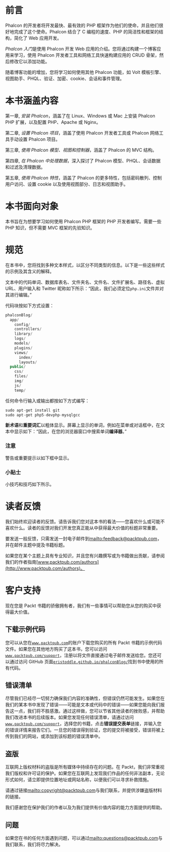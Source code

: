 # 前言

Phalcon 的开发者将开发最快、最有效的 PHP 框架作为他们的使命，并且他们很好地完成了这个使命。Phalcon 结合了 C 编程的速度、PHP 的简洁性和框架的结构，简化了 Web 应用开发。

*Phalcon 入门*是使用 Phalcon 开发 Web 应用的介绍。您将通过构建一个博客应用来学习，使用 Phalcon 开发者工具和网络工具快速构建应用的 CRUD 骨架，然后修改它以添加功能。

随着博客功能的增加，您将学习如何使用其他 Phalcon 功能，如 Volt 模板引擎、视图助手、PHQL、验证、加密、cookie、会话和事件管理。

# 本书涵盖内容

第一章, *安装 Phalcon*，涵盖了在 Linux、Windows 或 Mac 上安装 Phalcon PHP 扩展，以及配置 PHP、Apache 或 Nginx。

第二章, *设置 Phalcon 项目*，涵盖了使用 Phalcon 开发者工具或 Phalcon 网络工具手动设置 Phalcon 项目。

第三章, *使用 Phalcon 模型、视图和控制器*，涵盖了 Phalcon 的 MVC 结构。

第四章, *在 Phalcon 中处理数据*，深入探讨了 Phalcon 模型、PHQL、会话数据和过滤及清理数据。

第五章, *使用 Phalcon 特性*，涵盖了 Phalcon 的更多特性，包括密码散列、控制用户访问、设置 cookie 以及使用视图部分、日志和视图助手。

# 本书面向对象

本书旨在为想要学习如何使用 Phalcon PHP 框架的 PHP 开发者编写。需要一些 PHP 知识，但不需要 MVC 框架的先验知识。

# 规范

在本书中，您将找到多种文本样式，以区分不同类型的信息。以下是一些这些样式的示例及其含义的解释。

文本中的代码单词、数据库表名、文件夹名、文件名、文件扩展名、路径名、虚拟 URL、用户输入和 Twitter 昵称如下所示：“因此，我们必须定位`php.ini`文件并对其进行编辑。”

代码块按如下方式设置：

```php
phalconBlog/
  app/
    config/
    controllers/
    library/
    logs/
    models/
    plugins/
    views/
      index/
      layouts/
  public/
    css/
    files/
    img/
    js/
    temp/
```

任何命令行输入或输出都按如下方式编写：

```php
sudo apt-get install git
sudo apt-get php5-devphp-mysqlgcc

```

**新术语**和**重要词汇**以粗体显示。屏幕上显示的单词，例如在菜单或对话框中，在文本中显示如下：“因此，在您的浏览器窗口中搜索单词**编译器**。”

### 注意

警告或重要提示以如下框中显示。

### 小贴士

小技巧和技巧如下所示。

# 读者反馈

我们始终欢迎读者的反馈。请告诉我们您对这本书的看法——您喜欢什么或可能不喜欢什么。读者的反馈对我们开发您真正能从中获得最大价值的标题非常重要。

要发送一般反馈，只需发送一封电子邮件到<mailto:feedback@packtpub.com>，并在邮件主题中提及书籍标题。

如果您在某个主题上具有专业知识，并且您有兴趣撰写或为书籍做出贡献，请参阅我们的作者指南[www.packtpub.com/authors](http://www.packtpub.com/authors)。

# 客户支持

现在您是 Packt 书籍的骄傲拥有者，我们有一些事情可以帮助您从您的购买中获得最大价值。

## 下载示例代码

您可以从您在[`www.packtpub.com`](http://www.packtpub.com)的账户下载您购买的所有 Packt 书籍的示例代码文件。如果您在其他地方购买了这本书，您可以访问[`www.packtpub.com/support`](http://www.packtpub.com/support)，注册以将文件直接通过电子邮件发送给您。您还可以通过访问 GitHub 页面[`eristoddle.github.io/phalconBlog/`](http://eristoddle.github.io/phalconBlog/)找到书中使用的所有代码。

## 错误清单

尽管我们已经尽一切努力确保我们内容的准确性，但错误仍然可能发生。如果您在我们的某本书中发现了错误——可能是文本或代码中的错误——如果您能向我们报告这一点，我们将不胜感激。通过这样做，您可以节省其他读者的挫败感，并帮助我们改进本书的后续版本。如果您发现任何错误清单，请通过访问[`www.packtpub.com/support`](http://www.packtpub.com/support)，选择您的书籍，点击**错误提交表单**链接，并输入您的错误详情来报告它们。一旦您的错误得到验证，您的提交将被接受，错误将被上传到我们的网站，或添加到该标题的错误清单中。

## 盗版

互联网上版权材料的盗版是所有媒体中持续存在的问题。在 Packt，我们非常重视我们版权和许可证的保护。如果您在互联网上发现我们作品的任何非法副本，无论形式如何，请立即提供位置地址或网站名称，以便我们可以寻求补救措施。

请通过链接<mailto:copyright@packtpub.com>与我们联系，并提供涉嫌盗版材料的链接。

我们感谢您在保护我们的作者以及为我们提供有价值内容的能力方面提供的帮助。

## 问题

如果您在书的任何方面遇到问题，可以通过<mailto:questions@packtpub.com>与我们联系，我们将尽力解决。
